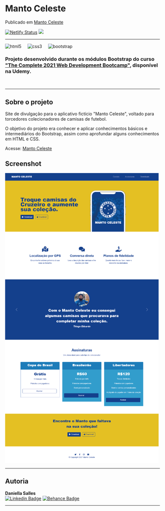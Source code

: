 # Manto Celeste   

Publicado em [Manto Celeste](https://mantoceleste.netlify.app/)

[![Netlify Status](https://api.netlify.com/api/v1/badges/3d3ed132-eacc-463d-9575-99355b056aac/deploy-status)](https://app.netlify.com/sites/mantoceleste/deploys)
  <img src="https://img.shields.io/badge/feito%20por-Daniella%20Salles-success"> <br>
  
  ---

  <img src="https://img.shields.io/badge/HTML5-E34F26?style=for-the-badge&logo=html5&logoColor=white" alt="html5" /> &nbsp; &nbsp;
  <img src="https://img.shields.io/badge/CSS3-1572B6?style=for-the-badge&logo=css3&logoColor=white" alt="css3" /> &nbsp; &nbsp;
  <img src="https://img.shields.io/badge/Bootstrap-563D7C?style=for-the-badge&logo=bootstrap&logoColor=white" alt="bootstrap" />&nbsp; &nbsp;

### Projeto desenvolvido durante os módulos Bootstrap do curso [**"The Complete 2021 Web Development Bootcamp"**](https://www.udemy.com/course/the-complete-web-development-bootcamp/), disponível na Udemy. ###
<br>

---

## Sobre o projeto ##
<p>Site de divulgação para o aplicativo fictício "Manto Celeste", voltado para torcedores colecionadores de camisas de futebol.</p>

<p>O objetivo do projeto era conhecer e aplicar conhecimentos básicos e intermediários do Bootstrap, assim como aprofundar alguns conhecimentos em HTML e CSS.</p>

Acesse: [Manto Celeste](https://mantoceleste.netlify.app/)

## Screenshot ##

<img src="screenshot/screenshot.png">
<br>

---

## Autoria ##

<b>Daniella Salles</b>
<br>
[![Linkedin Badge](https://img.shields.io/badge/-Currículo-blue?style=flat-square&logo=Linkedin&logoColor=white&link=https://www.linkedin.com/in/daniella-salles/)](https://www.linkedin.com/in/daniella-salles/)
[![Behance Badge](https://img.shields.io/badge/-Portfólio%20Design-black?style=flat-square&logo=Behance&logoColor=white&link=https://www.behance.net/daniellasalles/)](https://www.behance.net/daniellasalles/)

---
